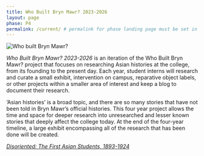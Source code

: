 ```yaml
---
title: Who Built Bryn Mawr? 2023-2026
layout: page
phase: P4
permalink: /current/ # permalink for phase landing page must be set in front matter
---
```


<section class="container">
    <div class="row">
        <div class="col-4 m-auto">
            <img class="img-fluid" alt="Who built Bryn Mawr?" src="{{ '/assets/images/logos/WBBM-P4.png' | relative_url}}">
        </div>
        <div class="col-8 m-auto">
            <p>
                <em>Who Built Bryn Mawr? 2023-2026</em> is an iteration of the Who Built Bryn Mawr? project that focuses on researching Asian histories at the college, from its founding to the present day. Each year, student interns will research and curate a small exhibit, intervention on campus, reparative object labels, or other projects within a smaller area of interest and keep a blog to document their research.
            </p>
            <p>
                ‘Asian histories’ is a broad topic, and there are so many stories that have not been told in Bryn Mawr’s official histories. This four year project allows the time and space for deeper research into unresearched and lesser known stories that deeply affect the college today. At the end of the four-year timeline, a large exhibit encompassing all of the research that has been done will be created.
            </p>
        </div>
    </div>
</section>
<section class="container py-3">
    <div class="row">
        <div class="link-container">
            <a class="link-button mx-1" href="{{ '/current/disoriented/' | relative_url}}"><em>Disoriented: The First Asian Students, 1893-1924</em></a>
        </div>
    </div>
</section>